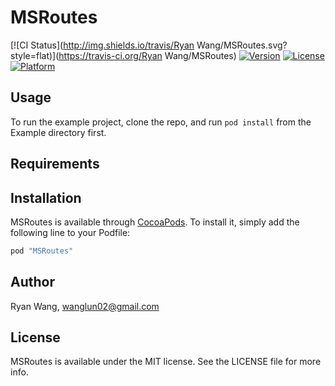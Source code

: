 # MSRoutes

[![CI Status](http://img.shields.io/travis/Ryan Wang/MSRoutes.svg?style=flat)](https://travis-ci.org/Ryan Wang/MSRoutes)
[![Version](https://img.shields.io/cocoapods/v/MSRoutes.svg?style=flat)](http://cocoapods.org/pods/MSRoutes)
[![License](https://img.shields.io/cocoapods/l/MSRoutes.svg?style=flat)](http://cocoapods.org/pods/MSRoutes)
[![Platform](https://img.shields.io/cocoapods/p/MSRoutes.svg?style=flat)](http://cocoapods.org/pods/MSRoutes)

## Usage

To run the example project, clone the repo, and run `pod install` from the Example directory first.

## Requirements

## Installation

MSRoutes is available through [CocoaPods](http://cocoapods.org). To install
it, simply add the following line to your Podfile:

```ruby
pod "MSRoutes"
```

## Author

Ryan Wang, wanglun02@gmail.com

## License

MSRoutes is available under the MIT license. See the LICENSE file for more info.
